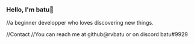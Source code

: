 ### Hello, I'm batu👋 
//a beginner developper who loves discovering new things. 

//Contact 
//You can reach me at github@rvbatu or on discord batu#9929
